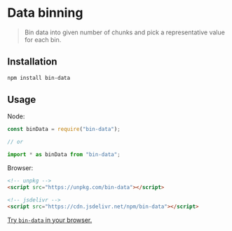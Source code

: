 # Data binning

> Bin data into given number of chunks and pick a representative value for each bin.

## Installation

```bash
npm install bin-data
```

## Usage

Node:

```javascript
const binData = require("bin-data");

// or

import * as binData from "bin-data";
```

Browser:

```html
<!-- unpkg -->
<script src="https://unpkg.com/bin-data"></script>

<!-- jsdelivr -->
<script src="https://cdn.jsdelivr.net/npm/bin-data"></script>
```

[Try `bin-data` in your browser.](https://npm.runkit.com/bin-data)
